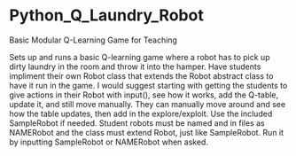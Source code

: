 # Python_Q_Laundry_Robot
Basic Modular Q-Learning Game for Teaching

Sets up and runs a basic Q-learning game where a robot has to pick up dirty laundry in the room and throw it into the hamper. 
Have students impliment their own Robot class that extends the Robot abstract class to have it run in the game. I would suggest starting with getting the students to give actions in their Robot with input(), see how it works, add the Q-table, update it, and still move manually. They can manually move around and see how the table updates, then add in the explore/exploit. Use the included SampleRobot if needed. Student robots must be named and in files as NAMERobot and the class must extend Robot, just like SampleRobot. Run it by inputting SampleRobot or NAMERobot when asked.
